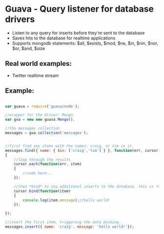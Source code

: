 Guava - Query listener for database drivers
==========================================

- Listen to any query for inserts before they're sent to the database
- Saves hits to the database for realtime applications
- Supports mongodb statements: $all, $exists, $mod, $ne, $in, $nin, $nor, $or, $and, $size

Real world examples:
-------------------

- Twitter realtime stream

Example:
--------

```javascript

var guava = require('guava/node');

//wrapper for the driver: Mongo
var gva = new new guava.Mongo(),

//the messages collection
messages = gva.collection('messages');


//first find any items with the names: craig, or tim in it.
messages.find({ name: { $in: ['craig','tim'] } }, function(err, cursor)
{
	//loop through the results
	cursor.each(function(err, item)
	{
		//code here...
	});

	//then *bind* to any additional inserts to the database. this is *not* similar to mongodb's trailing cursors
	cursor.bind(function(item)
	{
		console.log(item.message);//hello world!
	});

});

//insert the first item, triggering the data binding.
messages.insert({ name: 'craig', message: 'hello world!'});

```